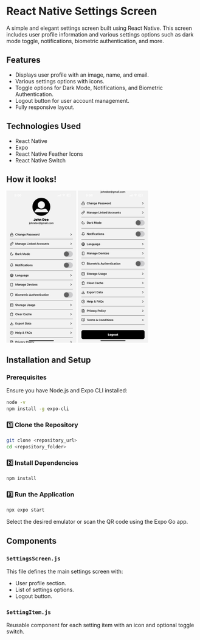 # React Native Settings Screen

A simple and elegant settings screen built using React Native. This screen includes user profile information and various settings options such as dark mode toggle, notifications, biometric authentication, and more.

## Features
- Displays user profile with an image, name, and email.
- Various settings options with icons.
- Toggle options for Dark Mode, Notifications, and Biometric Authentication.
- Logout button for user account management.
- Fully responsive layout.

## Technologies Used
- React Native
- Expo
- React Native Feather Icons
- React Native Switch

  
## How it looks!
<img src="working1.jpg" height="400" widht="200" >
<img src="working2.jpg" height="400" widht="200" >

## Installation and Setup

### Prerequisites
Ensure you have Node.js and Expo CLI installed:
```sh
node -v
npm install -g expo-cli
```

### 1️⃣ Clone the Repository
```sh
git clone <repository_url>
cd <repository_folder>
```

### 2️⃣ Install Dependencies
```sh
npm install
```

### 3️⃣ Run the Application
```sh
npx expo start
```
Select the desired emulator or scan the QR code using the Expo Go app.

## Components
### `SettingsScreen.js`
This file defines the main settings screen with:
- User profile section.
- List of settings options.
- Logout button.

### `SettingItem.js`
Reusable component for each setting item with an icon and optional toggle switch.


